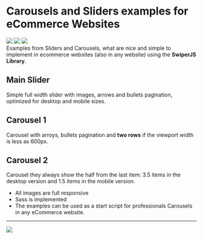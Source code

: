 <h1>Carousels and Sliders examples for eCommerce Websites</h1>


[![](https://img.shields.io/badge/SwiperJS-yes-brightgreen)](https://swiperjs.com/)
![](https://img.shields.io/badge/SaSS-yes-brightgreen)
![](https://img.shields.io/badge/documentation-yes-brightgreen)
<br>
Examples from Sliders and Carousels, what are nice and simple to implement in ecommerce websites (also in any website) using the **SwiperJS Library**.
<br>

## Main Slider
Simple full width slider with images, arrows and bullets pagination, optimized for desktop and mobile sizes.

## Carousel 1
Carousel with arroys, bullets pagination and **two rows** if the viewport width is less as 600px.

## Carousel 2
Carousel they always show the half from the last item: 3.5 items in the desktop version and 1.5 items in the mobile version.

- All images are full responsive
- Sass is implemented
- The examples can be used as a start script for professionals Carousels in any eCommerce website.

****
[![](https://img.shields.io/badge/M_Editor.md-yes-brightgreen)](https://pandao.github.io/editor.md/en.html)
